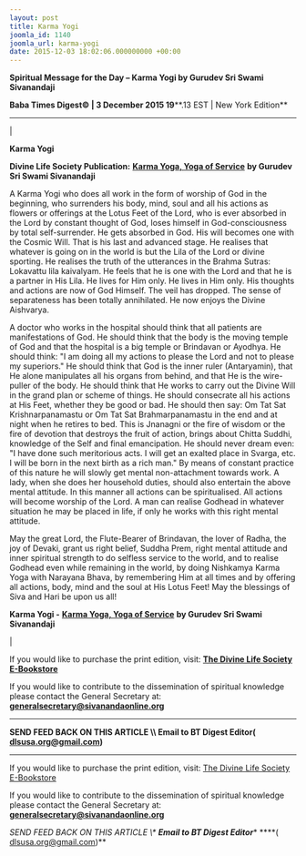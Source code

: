 ```yaml
---
layout: post
title: Karma Yogi
joomla_id: 1140
joomla_url: karma-yogi
date: 2015-12-03 18:02:06.000000000 +00:00
---
```

  

















































**Spiritual Message for the Day – Karma Yogi by Gurudev Sri Swami Sivanandaji**

 **Baba Times Digest© | 3 December 2015 19****.13 EST | New York Edition**

* * *

| 

**Karma Yogi**

**Divine Life Society Publication:** [**Karma Yoga, Yoga of Service**](http://www.sivanandaonline.org/public_html/?cmd=displaysection&section_id=636&parent=632&format=html) **by Gurudev Sri Swami Sivanandaji**

A Karma Yogi who does all work in the form of worship of God in the beginning, who surrenders his body, mind, soul and all his actions as flowers or offerings at the Lotus Feet of the Lord, who is ever absorbed in the Lord by constant thought of God, loses himself in God-consciousness by total self-surrender. He gets absorbed in God. His will becomes one with the Cosmic Will. That is his last and advanced stage. He realises that whatever is going on in the world is but the Lila of the Lord or divine sporting. He realises the truth of the utterances in the Brahma Sutras: Lokavattu lila kaivalyam. He feels that he is one with the Lord and that he is a partner in His Lila. He lives for Him only. He lives in Him only. His thoughts and actions are now of God Himself. The veil has dropped. The sense of separateness has been totally annihilated. He now enjoys the Divine Aishvarya.

A doctor who works in the hospital should think that all patients are manifestations of God. He should think that the body is the moving temple of God and that the hospital is a big temple or Brindavan or Ayodhya. He should think: "I am doing all my actions to please the Lord and not to please my superiors." He should think that God is the inner ruler (Antaryamin), that He alone manipulates all his organs from behind, and that He is the wire-puller of the body. He should think that He works to carry out the Divine Will in the grand plan or scheme of things. He should consecrate all his actions at His Feet, whether they be good or bad. He should then say: Om Tat Sat Krishnarpanamastu or Om Tat Sat Brahmarpanamastu in the end and at night when he retires to bed. This is Jnanagni or the fire of wisdom or the fire of devotion that destroys the fruit of action, brings about Chitta Suddhi, knowledge of the Self and final emancipation. He should never dream even: "I have done such meritorious acts. I will get an exalted place in Svarga, etc. I will be born in the next birth as a rich man." By means of constant practice of this nature he will slowly get mental non-attachment towards work. A lady, when she does her household duties, should also entertain the above mental attitude. In this manner all actions can be spiritualised. All actions will become worship of the Lord. A man can realise Godhead in whatever situation he may be placed in life, if only he works with this right mental attitude.

May the great Lord, the Flute-Bearer of Brindavan, the lover of Radha, the joy of Devaki, grant us right belief, Suddha Prem, right mental attitude and inner spiritual strength to do selfless service to the world, and to realise Godhead even while remaining in the world, by doing Nishkamya Karma Yoga with Narayana Bhava, by remembering Him at all times and by offering all actions, body, mind and the soul at His Lotus Feet! May the blessings of Siva and Hari be upon us all!



**Karma Yogi -** [**Karma Yoga, Yoga of Service**](http://www.sivanandaonline.org/public_html/?cmd=displaysection&section_id=636&parent=632&format=html) **by Gurudev Sri Swami Sivanandaji**

 |



If you would like to purchase the print edition, visit: **[The Divine Life Society E-Bookstore](http://www.dlshq.org/download/download.htm)**

If you would like to contribute to the dissemination of spiritual knowledge please contact the General Secretary at: [](mailto:%20%3Cscript%20type=%27text/javascript%27%3E%20%3C%21--%20var%20prefix%20=%20%27ma%27%20+%20%27il%27%20+%20%27to%27;%20var%20path%20=%20%27hr%27%20+%20%27ef%27%20+%20%27=%27;%20var%20addy57016%20=%20%27generalsecretary%27%20+%20%27@%27;%20addy57016%20=%20addy57016%20+%20%27sivanandaonline%27%20+%20%27.%27%20+%20%27org%27;%20document.write%28%27%3Ca%20%27%20+%20path%20+%20%27%5C%27%27%20+%20prefix%20+%20%27:%27%20+%20addy57016%20+%20%27%5C%27%3E%27%29;%20document.write%28addy57016%29;%20document.write%28%27%3C%5C/a%3E%27%29;%20//--%3E%5Cn%20%3C/script%3E%3Cscript%20type=%27text/javascript%27%3E%20%3C%21--%20document.write%28%27%3Cspan%20style=%5C%27display:%20none;%5C%27%3E%27%29;%20//--%3E%20%3C/script%3EThis%20email%20address%20is%20being%20protected%20from%20spambots.%20You%20need%20JavaScript%20enabled%20to%20view%20it.%20%3Cscript%20type=%27text/javascript%27%3E%20%3C%21--%20document.write%28%27%3C/%27%29;%20document.write%28%27span%3E%27%29;%20//--%3E%20%3C/script%3E?subject=Contribution%20to%20Dissemination%20of%20Spiritual%20Knowledge) **generalsecretary@sivanandaonline.org**

****

**SEND FEED BACK ON THIS ARTICLE \\\ Email to BT Digest Editor[](mailto:%20%3Cscript%20type=%27text/javascript%27%3E%20%3C%21--%20var%20prefix%20=%20%27ma%27%20+%20%27il%27%20+%20%27to%27;%20var%20path%20=%20%27hr%27%20+%20%27ef%27%20+%20%27=%27;%20var%20addy72654%20=%20%27dlsusa.org%27%20+%20%27@%27;%20addy72654%20=%20addy72654%20+%20%27gmail%27%20+%20%27.%27%20+%20%27com%27;%20document.write%28%27%3Ca%20%27%20+%20path%20+%20%27%5C%27%27%20+%20prefix%20+%20%27:%27%20+%20addy72654%20+%20%27%5C%27%3E%27%29;%20document.write%28addy72654%29;%20document.write%28%27%3C%5C/a%3E%27%29;%20//--%3E%5Cn%20%3C/script%3E%3Cscript%20type=%27text/javascript%27%3E%20%3C%21--%20document.write%28%27%3Cspan%20style=%5C%27display:%20none;%5C%27%3E%27%29;%20//--%3E%20%3C/script%3EThis%20email%20address%20is%20being%20protected%20from%20spambots.%20You%20need%20JavaScript%20enabled%20to%20view%20it.%20%3Cscript%20type=%27text/javascript%27%3E%20%3C%21--%20document.write%28%27%3C/%27%29;%20document.write%28%27span%3E%27%29;%20//--%3E%20%3C/script%3E?subject=DLS%20Posts)( [dlsusa.org@gmail.com](mailto:dlsusa.org@gmail.com))**



* * *



  

If you would like to purchase the print edition, visit: [The Divine Life Society E-Bookstore](http://www.dlshq.org/download/download.htm)

If you would like to contribute to the dissemination of spiritual knowledge please contact the General Secretary at: **[generalsecretary@sivanandaonline.org](mailto:generalsecretary@sivanandaonline.org)**

**SEND FEED BACK ON THIS ARTICLE \\\**  **Email to BT Digest Editor**** [](mailto:%20%3Cscript%20type=%27text/javascript%27%3E%20%3C%21--%20var%20prefix%20=%20%27ma%27%20+%20%27il%27%20+%20%27to%27;%20var%20path%20=%20%27hr%27%20+%20%27ef%27%20+%20%27=%27;%20var%20addy72654%20=%20%27dlsusa.org%27%20+%20%27@%27;%20addy72654%20=%20addy72654%20+%20%27gmail%27%20+%20%27.%27%20+%20%27com%27;%20document.write%28%27%3Ca%20%27%20+%20path%20+%20%27%5C%27%27%20+%20prefix%20+%20%27:%27%20+%20addy72654%20+%20%27%5C%27%3E%27%29;%20document.write%28addy72654%29;%20document.write%28%27%3C%5C/a%3E%27%29;%20//--%3E%5Cn%20%3C/script%3E%3Cscript%20type=%27text/javascript%27%3E%20%3C%21--%20document.write%28%27%3Cspan%20style=%5C%27display:%20none;%5C%27%3E%27%29;%20//--%3E%20%3C/script%3EThis%20email%20address%20is%20being%20protected%20from%20spambots.%20You%20need%20JavaScript%20enabled%20to%20view%20it.%20%3Cscript%20type=%27text/javascript%27%3E%20%3C%21--%20document.write%28%27%3C/%27%29;%20document.write%28%27span%3E%27%29;%20//--%3E%20%3C/script%3E?subject=DLS%20Posts)****( [dlsusa.org@gmail.com](mailto:dlsusa.org@gmail.com))**  
